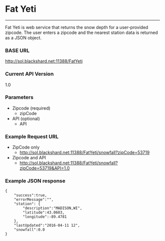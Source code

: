 # Fat Yeti

---

Fat Yeti is web service that returns the snow depth for a user-provided zipcode.  The user enters a zipcode and the nearest station data is returned as a JSON object.

### BASE URL
http://sol.blackshard.net:11388/FatYeti

### Current API Version
1.0

### Parameters
- Zipcode (required)
    - zipCode
- API (optional)
    - API

### Example Request URL
- ZipCode only
    - http://sol.blackshard.net:11388/FatYeti/snowfall?zipCode=53719
- Zipcode and API
    - http://sol.blackshard.net:11388/FatYeti/snowfall?zipCode=53719&API=1.0

### Example JSON response
```
{
    "success":true,
    "errorMessage":"",
    "station": {
        "description":"MADISON,WI",
        "latitude":43.0603,
        "longitude":-89.4781
    },
    "lastUpdated":"2016-04-11 12",
    "snowfall":0.0
}
```


